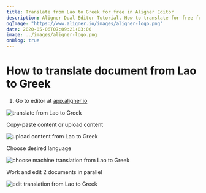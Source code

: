 ```yaml
---
title: Translate from Lao to Greek for free in Aligner Editor
description: Aligner Dual Editor Tutorial. How to translate for free from Lao to Greek. Aligner is multilingual document management platform. 
ogImage: "https://www.aligner.io/images/aligner-logo.png"
date: 2020-05-06T07:09:21+03:00
image: ../images/aligner-logo.png
onBlog: true
---
```


# How to translate document from Lao to Greek

1. Go to editor at [app.aligner.io](https://app.aligner.io "Aligner App web page")

![translate from Lao to Greek](../aligner-blank-editor.png "translate from Lao to Greek")

Copy-paste content or upload content

![upload content from Lao to Greek](../aligner-uploaded-document.png "upload content from Lao to Greek")

Choose desired language

![choose machine translation from Lao to Greek](../aligner-language-dropdown.png "choose machine translation from Lao to Greek")

Work and edit 2 documents in parallel

![edit translation from Lao to Greek](../aligner-double-sitded-editor.png "edit translation from Lao to Greek")

